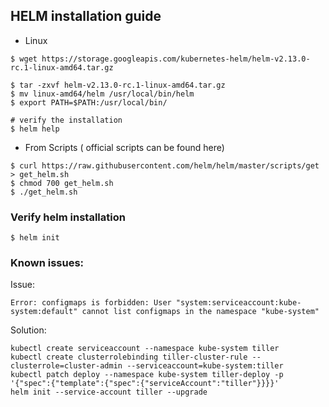 ## HELM installation guide

- Linux

```
$ wget https://storage.googleapis.com/kubernetes-helm/helm-v2.13.0-rc.1-linux-amd64.tar.gz

$ tar -zxvf helm-v2.13.0-rc.1-linux-amd64.tar.gz
$ mv linux-amd64/helm /usr/local/bin/helm
$ export PATH=$PATH:/usr/local/bin/

# verify the installation
$ helm help

```

- From Scripts ( official scripts can be found here)

```
$ curl https://raw.githubusercontent.com/helm/helm/master/scripts/get > get_helm.sh
$ chmod 700 get_helm.sh
$ ./get_helm.sh
```

### Verify helm installation

```
$ helm init
```

### Known issues:

Issue:
 
```
Error: configmaps is forbidden: User "system:serviceaccount:kube-system:default" cannot list configmaps in the namespace "kube-system"
```

Solution:

```
kubectl create serviceaccount --namespace kube-system tiller
kubectl create clusterrolebinding tiller-cluster-rule --clusterrole=cluster-admin --serviceaccount=kube-system:tiller
kubectl patch deploy --namespace kube-system tiller-deploy -p '{"spec":{"template":{"spec":{"serviceAccount":"tiller"}}}}'      
helm init --service-account tiller --upgrade
```

